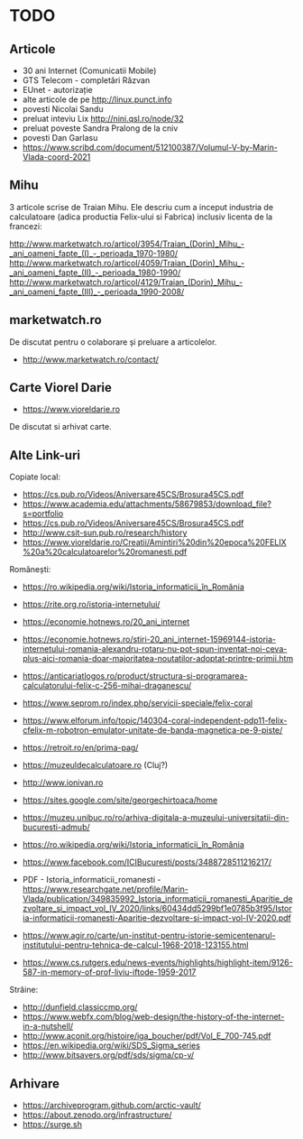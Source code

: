 # TODO

## Articole

- 30 ani Internet (Comunicatii Mobile)
- GTS Telecom - completări Răzvan
- EUnet - autorizație
- alte articole de pe http://linux.punct.info
- povesti Nicolai Sandu
- preluat inteviu Lix http://nini.qsl.ro/node/32
- preluat poveste Sandra Pralong de la cniv
- povesti Dan Garlasu
- https://www.scribd.com/document/512100387/Volumul-V-by-Marin-Vlada-coord-2021

## Mihu

3 articole scrise de Traian Mihu. Ele descriu cum a inceput
industria de calculatoare (adica productia Felix-ului si Fabrica) inclusiv licenta de la francezi:

http://www.marketwatch.ro/articol/3954/Traian_(Dorin)_Mihu_-_ani_oameni_fapte_(I)_-_perioada_1970-1980/
http://www.marketwatch.ro/articol/4059/Traian_(Dorin)_Mihu_-_ani_oameni_fapte_(II)_-_perioada_1980-1990/
http://www.marketwatch.ro/articol/4129/Traian_(Dorin)_Mihu_-_ani_oameni_fapte_(III)_-_perioada_1990-2008/

## marketwatch.ro

De discutat pentru o colaborare și preluare a articolelor.

- http://www.marketwatch.ro/contact/

## Carte Viorel Darie

- https://www.vioreldarie.ro

De discutat si arhivat carte.

## Alte Link-uri

Copiate local:

- https://cs.pub.ro/Videos/Aniversare45CS/Brosura45CS.pdf
- https://www.academia.edu/attachments/58679853/download_file?s=portfolio
- https://cs.pub.ro/Videos/Aniversare45CS/Brosura45CS.pdf
- http://www.csit-sun.pub.ro/research/history
- https://www.vioreldarie.ro/Creatii/Amintiri%20din%20epoca%20FELIX%20a%20calculatoarelor%20romanesti.pdf

Românești:

- https://ro.wikipedia.org/wiki/Istoria_informaticii_în_România
- https://rite.org.ro/istoria-internetului/
- https://economie.hotnews.ro/20_ani_internet
- https://economie.hotnews.ro/stiri-20_ani_internet-15969144-istoria-internetului-romania-alexandru-rotaru-nu-pot-spun-inventat-noi-ceva-plus-aici-romania-doar-majoritatea-noutatilor-adoptat-printre-primii.htm
- https://anticariatlogos.ro/product/structura-si-programarea-calculatorului-felix-c-256-mihai-draganescu/
- https://www.seprom.ro/index.php/servicii-speciale/felix-coral
- https://www.elforum.info/topic/140304-coral-independent-pdp11-felix-cfelix-m-robotron-emulator-unitate-de-banda-magnetica-pe-9-piste/
- https://retroit.ro/en/prima-pag/
- https://muzeuldecalculatoare.ro (Cluj?)
- http://www.ionivan.ro
- https://sites.google.com/site/georgechirtoaca/home
- https://muzeu.unibuc.ro/ro/arhiva-digitala-a-muzeului-universitatii-din-bucuresti-admub/

- https://ro.wikipedia.org/wiki/Istoria_informaticii_în_România

- https://www.facebook.com/ICIBucuresti/posts/3488728511216217/

- PDF - Istoria_informaticii_romanesti - https://www.researchgate.net/profile/Marin-Vlada/publication/349835992_Istoria_informaticii_romanesti_Aparitie_dezvoltare_si_impact_vol_IV_2020/links/60434dd5299bf1e0785b3f95/Istoria-informaticii-romanesti-Aparitie-dezvoltare-si-impact-vol-IV-2020.pdf

- https://www.agir.ro/carte/un-institut-pentru-istorie-semicentenarul-institutului-pentru-tehnica-de-calcul-1968-2018-123155.html

- https://www.cs.rutgers.edu/news-events/highlights/highlight-item/9126-587-in-memory-of-prof-liviu-iftode-1959-2017

Străine:

- http://dunfield.classiccmp.org/
- https://www.webfx.com/blog/web-design/the-history-of-the-internet-in-a-nutshell/
- http://www.aconit.org/histoire/iga_boucher/pdf/Vol_E_700-745.pdf
- https://en.wikipedia.org/wiki/SDS_Sigma_series
- http://www.bitsavers.org/pdf/sds/sigma/cp-v/

## Arhivare

- https://archiveprogram.github.com/arctic-vault/
- https://about.zenodo.org/infrastructure/
- https://surge.sh
